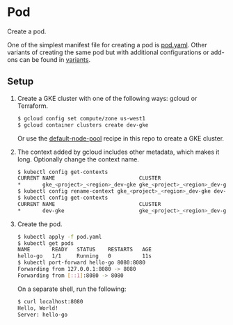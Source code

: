 # Pod

Create a pod.

One of the simplest manifest file for creating a pod is [pod.yaml](pod-simple.yaml). Other variants of creating the same pod but with additional configurations or add-ons can be found in [variants](variants).

## Setup

1. Create a GKE cluster with one of the following ways: gcloud or Terraform.

   ```bash
   $ gcloud config set compute/zone us-west1
   $ gcloud container clusters create dev-gke
   ```
   
   Or use the [default-node-pool](../../terraform/gcp/gke/default-node-pool) recipe in this repo to create a GKE cluster.
   
1. The context added by gcloud includes other metadata, which makes it long. Optionally change the context name.

   ```bash
   $ kubectl config get-contexts
   CURRENT NAME                           CLUSTER                        AUTHINFO                       NAMESPACE
   *       gke_<project>_<region>_dev-gke gke_<project>_<region>_dev-gke gke_<project>_<region>_dev-gke
   $ kubectl config rename-context gke_<project>_<region>_dev-gke dev-gke
   $ kubectl config get-contexts
   CURRENT NAME                           CLUSTER                        AUTHINFO                       NAMESPACE
   *       dev-gke                        gke_<project>_<region>_dev-gke gke_<project>_<region>_dev-gke
   ```

1. Create the pod.

   ```bash
   $ kubectl apply -f pod.yaml
   $ kubectl get pods                        
   NAME       READY   STATUS    RESTARTS   AGE
   hello-go   1/1     Running   0          11s
   $ kubectl port-forward hello-go 8080:8080
   Forwarding from 127.0.0.1:8080 -> 8080
   Forwarding from [::1]:8080 -> 8080
   ```

   On a separate shell, run the following:
   
   ```bash
   $ curl localhost:8080
   Hello, World!
   Server: hello-go
   ```


